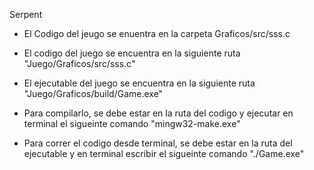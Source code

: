 Serpent 

  - El Codigo del jeugo se enuentra en la carpeta Graficos/src/sss.c
  - El codigo del juego se encuentra en la siguiente ruta "Juego/Graficos/src/sss.c"
  - El ejecutable del juego se encuentra en la siguiente ruta "Juego/Graficos/build/Game.exe"

  - Para compilarlo, se debe estar en la ruta del codigo y ejecutar en terminal el sigueinte comando "mingw32-make.exe"
  - Para correr el codigo desde terminal, se debe estar en la ruta del ejecutable y en terminal escribir el sigueinte comando "./Game.exe"
